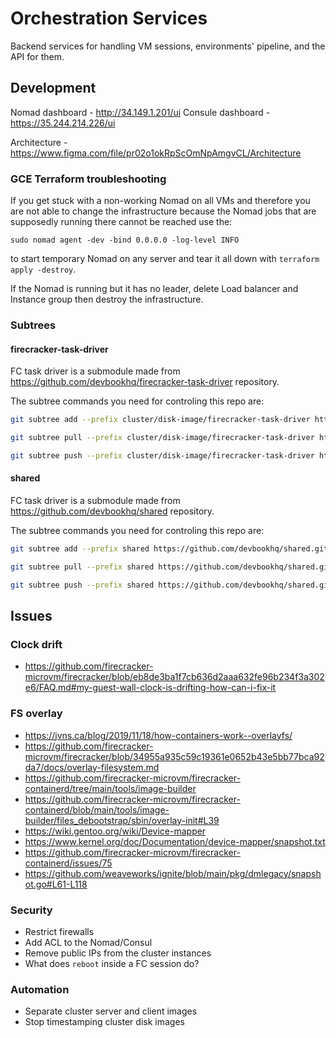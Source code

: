 # Orchestration Services

Backend services for handling VM sessions, environments' pipeline, and the API for them.

## Development
Nomad dashboard - http://34.149.1.201/ui
Consule dashboard - https://35.244.214.226/ui

Architecture - https://www.figma.com/file/pr02o1okRpScOmNpAmgvCL/Architecture

### GCE Terraform troubleshooting
If you get stuck with a non-working Nomad on all VMs and therefore you are not able to change the infrastructure because the Nomad jobs that are supposedly running there cannot be reached use the:
```
sudo nomad agent -dev -bind 0.0.0.0 -log-level INFO
```

to start temporary Nomad on any server and tear it all down with `terraform apply -destroy`.

If the Nomad is running but it has no leader, delete Load balancer and Instance group then destroy the infrastructure.

### Subtrees
#### firecracker-task-driver
FC task driver is a submodule made from https://github.com/devbookhq/firecracker-task-driver repository.

The subtree commands you need for controling this repo are:
```bash
git subtree add --prefix cluster/disk-image/firecracker-task-driver https://github.com/devbookhq/firecracker-task-driver.git master
```

```bash
git subtree pull --prefix cluster/disk-image/firecracker-task-driver https://github.com/devbookhq/firecracker-task-driver.git master
```

```bash
git subtree push --prefix cluster/disk-image/firecracker-task-driver https://github.com/devbookhq/firecracker-task-driver.git master
```

#### shared
FC task driver is a submodule made from https://github.com/devbookhq/shared repository.

The subtree commands you need for controling this repo are:
```bash
git subtree add --prefix shared https://github.com/devbookhq/shared.git master
```

```bash
git subtree pull --prefix shared https://github.com/devbookhq/shared.git master
```

```bash
git subtree push --prefix shared https://github.com/devbookhq/shared.git master
```

## Issues
### Clock drift
- https://github.com/firecracker-microvm/firecracker/blob/eb8de3ba1f7cb636d2aaa632fe96b234f3a302e6/FAQ.md#my-guest-wall-clock-is-drifting-how-can-i-fix-it

### FS overlay
- https://jvns.ca/blog/2019/11/18/how-containers-work--overlayfs/
- https://github.com/firecracker-microvm/firecracker/blob/34955a935c59c19361e0652b43e5bb77bca92da7/docs/overlay-filesystem.md
- https://github.com/firecracker-microvm/firecracker-containerd/tree/main/tools/image-builder
- https://github.com/firecracker-microvm/firecracker-containerd/blob/main/tools/image-builder/files_debootstrap/sbin/overlay-init#L39
- https://wiki.gentoo.org/wiki/Device-mapper
- https://www.kernel.org/doc/Documentation/device-mapper/snapshot.txt
- https://github.com/firecracker-microvm/firecracker-containerd/issues/75
- https://github.com/weaveworks/ignite/blob/main/pkg/dmlegacy/snapshot.go#L61-L118

### Security
- Restrict firewalls
- Add ACL to the Nomad/Consul
- Remove public IPs from the cluster instances
- What does `reboot` inside a FC session do?

### Automation
- Separate cluster server and client images
- Stop timestamping cluster disk images
